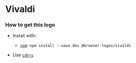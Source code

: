 # Vivaldi

### How to get this logo

* Install with:
  * [`npm`](https://www.npmjs.com/): `npm install --save-dev @browser-logos/vivaldi`

* Use [`cdnjs`](https://cdnjs.com/libraries/browser-logos)
